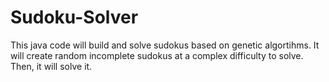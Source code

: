 # Sudoku-Solver
This java code will build and solve sudokus based on genetic algortihms.
It will create random incomplete sudokus at a complex difficulty to solve. Then, it will solve it.
